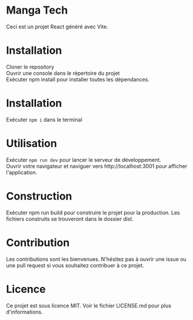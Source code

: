 # Manga Tech
Ceci est un projet React généré avec Vite.

# Installation
Cloner le repository  
Ouvrir une console dans le répertoire du projet  
Exécuter npm install pour installer toutes les dépendances.

# Installation
Exécuter ```` npm i ```` dans le terminal

# Utilisation
Exécuter ```` npm run dev ```` pour lancer le serveur de développement.  
Ouvrir votre navigateur et naviguer vers http://localhost:3001 pour afficher l'application.

# Construction
Exécuter npm run build pour construire le projet pour la production. Les fichiers construits se trouveront dans le dossier dist.

# Contribution
Les contributions sont les bienvenues. N'hésitez pas à ouvrir une issue ou une pull request si vous souhaitez contribuer à ce projet.

# Licence
Ce projet est sous licence MIT. Voir le fichier LICENSE.md pour plus d'informations.

